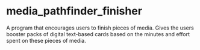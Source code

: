 # media_pathfinder_finisher
A program that encourages users to finish pieces of media. Gives the users booster packs of digital text-based cards based on the minutes and effort spent on these pieces of media.
